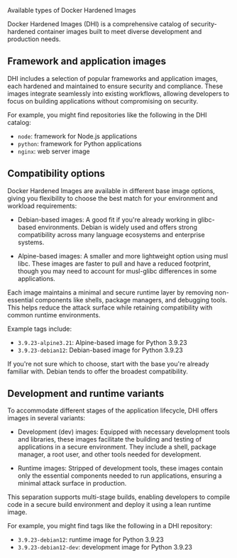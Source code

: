 Available types of Docker Hardened Images


Docker Hardened Images (DHI) is a comprehensive catalog of
security-hardened container images built to meet diverse
development and production needs.

## Framework and application images

DHI includes a selection of popular frameworks and application images, each
hardened and maintained to ensure security and compliance. These images
integrate seamlessly into existing workflows, allowing developers to focus on
building applications without compromising on security.

For example, you might find repositories like the following in the DHI catalog:

- `node`: framework for Node.js applications
- `python`: framework for Python applications
- `nginx`: web server image

## Compatibility options

Docker Hardened Images are available in different base image options, giving you
flexibility to choose the best match for your environment and workload
requirements:

- Debian-based images: A good fit if you're already working in glibc-based
  environments. Debian is widely used and offers strong compatibility across
  many language ecosystems and enterprise systems.

- Alpine-based images: A smaller and more lightweight option using musl libc.
  These images are faster to pull and have a reduced footprint, though you may
  need to account for musl-glibc differences in some applications.

Each image maintains a minimal and secure runtime layer by removing
non-essential components like shells, package managers, and debugging tools.
This helps reduce the attack surface while retaining compatibility with common
runtime environments.

Example tags include:

- `3.9.23-alpine3.21`: Alpine-based image for Python 3.9.23
- `3.9.23-debian12`: Debian-based image for Python 3.9.23

If you're not sure which to choose, start with the base you're already familiar
with. Debian tends to offer the broadest compatibility.

## Development and runtime variants

To accommodate different stages of the application lifecycle, DHI offers images
in several variants:

- Development (dev) images: Equipped with necessary development tools and
libraries, these images facilitate the building and testing of applications in a
secure environment. They include a shell, package manager, a root user, and
other tools needed for development.

- Runtime images: Stripped of development tools, these images contain only the
essential components needed to run applications, ensuring a minimal attack
surface in production.

This separation supports multi-stage builds, enabling developers to compile code
in a secure build environment and deploy it using a lean runtime image.

For example, you might find tags like the following in a DHI repository:

- `3.9.23-debian12`: runtime image for Python 3.9.23
- `3.9.23-debian12-dev`: development image for Python 3.9.23